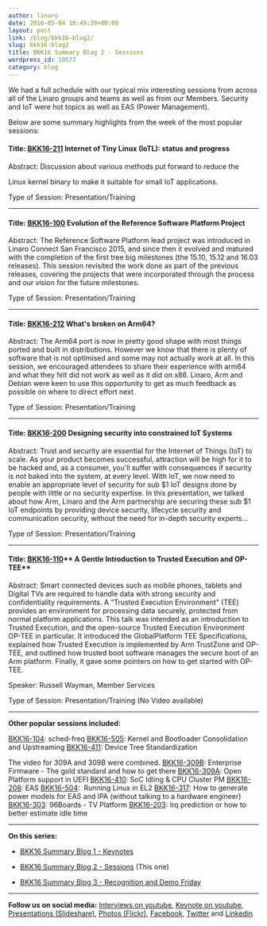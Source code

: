 ```yaml
---
author: linaro
date: 2016-05-04 10:49:39+00:00
layout: post
link: /blog/bkk16-blog2/
slug: bkk16-blog2
title: BKK16 Summary Blog 2 - Sessions
wordpress_id: 10577
category: blog
---
```


We had a full schedule with our typical mix interesting sessions from across all of the Linaro groups and teams as well as from our Members. Security and IoT were hot topics as well as EAS (Power Management).

Below are some summary highlights from the week of the most popular sessions:

#### Title: [BKK16-211](https://connect.linaro.org/resources/bkk16/bkk16-211/) **Internet of Tiny Linux (IoTL): status and progress**

Abstract: Discussion about various methods put forward to reduce the

Linux kernel binary to make it suitable for small IoT applications.

Type of Session: Presentation/Training

---

#### Title: [BKK16-100](https://connect.linaro.org/resources/bkk16/bkk16-100/) **Evolution of the Reference Software Platform Project**

Abstract: The Reference Software Platform lead project was introduced in Linaro Connect San Francisco 2015, and since then it evolved and matured with the completion of the first tree big milestones (the 15.10, 15.12 and 16.03 releases). This session revisited the work done as part of the previous releases, covering the projects that were incorporated through the process and our vision for the future milestones.

Type of Session: Presentation/Training

---

#### Title: [BKK16-212](https://connect.linaro.org/resources/bkk16/bkk16-212/) **What's broken on Arm64?**

Abstract: The Arm64 port is now in pretty good shape with most things ported and built in distributions. However we know that there is plenty of software that is not optimised and some may not actually work at all. In this session, we encouraged attendees to share their experience with arm64 and what they felt did not work as well as it did on x86. Linaro, Arm and Debian were keen to use this opportunity to get as much feedback as possible on where to direct effort next.

Type of Session: Presentation/Training

---

#### Title: [BKK16-200](https://connect.linaro.org/resources/bkk16/bkk16-200/) **Designing security into constrained IoT Systems**

Abstract: Trust and security are essential for the Internet of Things (IoT) to scale. As your product becomes successful, attraction will be high for it to be hacked and, as a consumer, you'll suffer with consequences if security is not baked into the system, at every level. With IoT, we now need to enable an appropriate level of security for sub $1 IoT designs done by people with little or no security expertise. In this presentation, we talked about how Arm, Linaro and the Arm partnership are securing these sub $1 IoT endpoints by providing device security, lifecycle security and communication security, without the need for in-depth security experts…

Type of Session: Presentation/Training

---

#### Title: [BKK16-110](https://connect.linaro.org/resources/bkk16/bkk16-110/)** A Gentle Introduction to Trusted Execution and OP-TEE**

Abstract: Smart connected devices such as mobile phones, tablets and Digital TVs are required to handle data with strong security and confidentiality requirements. A “Trusted Execution Environment” (TEE) provides an environment for processing data securely, protected from normal platform applications. This talk was intended as an introduction to Trusted Execution, and the open-source Trusted Execution Environment OP-TEE in particular. It introduced the GlobalPlatform TEE Specifications, explained how Trusted Execution is implemented by Arm TrustZone and OP-TEE, and outlined how trusted boot software manages the secure boot of an Arm platform. Finally, it gave some pointers on how to get started with OP-TEE.

Speaker: Russell Wayman, Member Services

Type of Session: Presentation/Training (No Video available)

---

**Other popular sessions included:**

[BKK16-104](https://connect.linaro.org/resources/bkk16/bkk16-104/): sched-freq
[BKK16-505](https://connect.linaro.org/resources/bkk16/bkk16-505/): Kernel and Bootloader Consolidation and Upstreaming
[BKK16-411](https://connect.linaro.org/resources/bkk16/bkk16-411/): Device Tree Standardization

The video for 309A and 309B were combined.
[BKK16-309B](https://connect.linaro.org/resources/bkk16/bkk16-309b/): Enterprise Firmware - The gold standard and how to get there
[BKK16-309A](https://connect.linaro.org/resources/bkk16/bkk16-309a/): Open Platform support in UEFI
[BKK16-410](https://connect.linaro.org/resources/bkk16/bkk16-410/): SoC Idling & CPU Cluster PM
[BKK16-208](https://connect.linaro.org/resources/bkk16/bkk16-208/): EAS
[BKK16-504](https://connect.linaro.org/resources/bkk16/bkk16-504/):  Running Linux in EL2
[BKK16-317](https://connect.linaro.org/resources/bkk16/bkk16-317): How to generate power models for EAS and IPA (without talking to a hardware engineer)
[BKK16-303](https://connect.linaro.org/resources/bkk16/bkk16-303/): 96Boards - TV Platform
[BKK16-203](https://connect.linaro.org/resources/bkk16/bkk16-203/): Irq prediction or how to better estimate idle time

---

**On this series:**

- [BKK16 Summary Blog 1 - Keynotes](/blog/bkk16-blog1/)

- [BKK16 Summary Blog 2 - Sessions](/blog/bkk16-blog2/) (This one)

- [BKK16 Summary Blog 3 - Recognition and Demo Friday](/blog/bkk16-blog3/)

---

**Follow us on social media:**
[Interviews on youtube](https://www.youtube.com/user/linaroorg?sub_confirmation=1&utm_source=Linaro.org&utm_medium=blog&utm_campaign=social), [Keynote on youtube](https://www.youtube.com/user/linaroOnAir?sub_confirmation=1&utm_source=Linaro.org&utm_medium=blog&utm_campaign=social), [Presentations (Slideshare)](http://www.slideshare.net/linaroorg?utm_source=Linaro.org&utm_medium=blog&utm_campaign=social),
[Photos (Flickr)](https://www.flickr.com/photos/linaroorg?utm_source=Linaro.org&utm_medium=blog&utm_campaign=social), [Facebook](https://www.facebook.com/LinaroOrg?utm_source=Linaro.org&utm_medium=blog&utm_campaign=social), [Twitter](https://twitter.com/linaroorg?utm_source=Linaro.org&utm_medium=blog&utm_campaign=social) and [Linkedin](https://www.linkedin.com/company/1026961?utm_source=Linaro.org&utm_medium=blog&utm_campaign=social)
